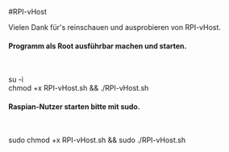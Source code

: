 #RPI-vHost

Vielen Dank für's reinschauen und ausprobieren von RPI-vHost.

<h4>Programm als Root ausführbar machen und starten.</h4><br>

su -i<br>
chmod +x RPI-vHost.sh && ./RPI-vHost.sh<br>

<h4>Raspian-Nutzer starten bitte mit sudo.</h4><br>

sudo chmod +x RPI-vHost.sh && sudo ./RPI-vHost.sh
